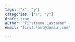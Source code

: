 ```yaml
---
tags: ["x", "y"]
categories: ["x", "y"]
draft: true
author: "Firstname Lastname"
email: "first.last@domain.com"

---
```

